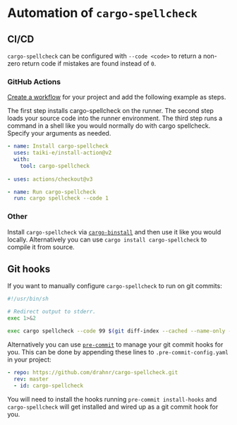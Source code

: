 # Automation of `cargo-spellcheck`

## CI/CD

`cargo-spellcheck` can be configured with `--code <code>` to return a non-zero
return code if mistakes are found instead of `0`.

### GitHub Actions

[Create a workflow](https://docs.github.com/en/actions/quickstart) for your project and add the following example as steps.

The first step installs cargo-spellcheck on the runner.
The second step loads your source code into the runner environment.
The third step runs a command in a shell like you would normally do with cargo spellcheck.
Specify your arguments as needed.

```yaml
- name: Install cargo-spellcheck
  uses: taiki-e/install-action@v2
  with:
    tool: cargo-spellcheck
    
- uses: actions/checkout@v3

- name: Run cargo-spellcheck
  run: cargo spellcheck --code 1
```

### Other

Install `cargo-spellcheck` via [`cargo-binstall`](https://github.com/cargo-bins/cargo-binstall) and then use it like you would locally.
Alternatively you can use `cargo install cargo-spellcheck` to compile it from source.

## Git hooks

If you want to manually configure `cargo-spellcheck` to run on git commits:

```sh
#!/usr/bin/sh

# Redirect output to stderr.
exec 1>&2

exec cargo spellcheck --code 99 $(git diff-index --cached --name-only --diff-filter=AM HEAD)
```

Alternatively you can use [`pre-commit`](https://pre-commit.com/) to manage your git commit hooks
for you. This can be done by appending these lines to `.pre-commit-config.yaml` in your project:

```yaml
- repo: https://github.com/drahnr/cargo-spellcheck.git
  rev: master
  - id: cargo-spellcheck

```

You will need to install the hooks running `pre-commit install-hooks` and `cargo-spellcheck` will
get installed and wired up as a git commit hook for you.
